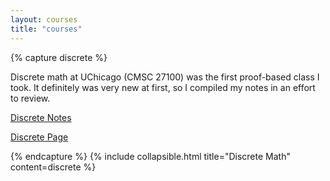 ```yaml
---
layout: courses
title: "courses"
---
```


{% capture discrete %}

Discrete math at UChicago (CMSC 27100) was the first proof-based class I took.
It definitely was very new at first, so I compiled my notes in an effort to
review.

[Discrete Notes](/courses/discrete-math/discrete-notes.pdf)
<p><a href="{{ site.github.url }}/courses/discrete-math">Discrete Page</a></p>

{% endcapture %}
{% include collapsible.html title="Discrete Math" content=discrete %}